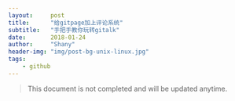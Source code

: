 ```yaml
---
layout:     post
title:      "给gitpage加上评论系统"
subtitle:   "手把手教你玩转gitalk"
date:       2018-01-24
author:     "Shany"
header-img: "img/post-bg-unix-linux.jpg"
tags:
    - github
---
```


> This document is not completed and will be updated anytime.

